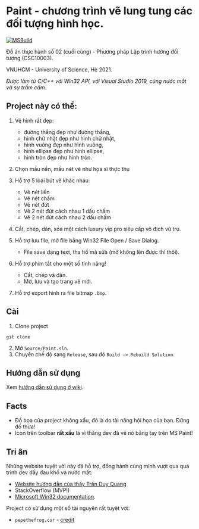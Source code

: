 # Paint - chương trình vẽ lung tung các đối tượng hình học.
[![MSBuild](https://github.com/trhgquan/cpp-win32-paint-shapes/actions/workflows/msbuild.yml/badge.svg?branch=main)](https://github.com/trhgquan/cpp-win32-paint-shapes/actions/workflows/msbuild.yml)

Đồ án thực hành số 02 (cuối cùng) - Phương pháp Lập trình hướng đối tượng (CSC10003).

VNUHCM - University of Science, Hè 2021. 

_Được làm từ C/C++ với Win32 API, với Visual Studio 2019, cùng nước mắt và sự trầm cảm._

## Project này có thể:
1. Vẽ hình rất đẹp:
    - đường thẳng đẹp như đường thẳng,
    - hình chữ nhật đẹp như hình chữ nhật,
    - hình vuông đẹp như hình vuông,
    - hình ellipse đẹp như hình ellipse,
    - hình tròn đẹp như hình tròn.

2. Chọn mầu nền, mầu nét vẽ như họa sĩ thực thụ

3. Hỗ trợ 5 loại bút vẽ khác nhau:
    - Vẽ nét liền
    - Vẽ nét chấm
    - Vẽ nét đứt
    - Vẽ 2 nét đứt cách nhau 1 dấu chấm
    - Vẽ 2 nét đứt cách nhau 2 dấu chấm

4. Cắt, chép, dán, xóa một cách luxury vip pro siêu cấp vô địch vũ trụ.

5. Hỗ trợ lưu file, mở file bằng Win32 File Open / Save Dialog.
    - File save dạng text, tha hồ mà sửa (mở không lên được thì thôi).

6. Hỗ trợ phím tắt cho một số tính năng!
    - Cắt, chép và dán.
    - Mở, lưu và tạo trang vẽ mới.

7. Hỗ trợ export hình ra file bitmap `.bmp`.
## Cài
1. Clone project
```
git clone
```

2. Mở `Source/Paint.sln`.
3. Chuyển chế độ sang `Release`, sau đó `Build -> Rebuild Solution`.

## Hướng dẫn sử dụng
Xem [hướng dẫn sử dụng ở wiki](https://github.com/trhgquan/cpp-win32-paint-shapes/wiki).

## Facts
- Đồ họa của project không xấu, đó là do tài năng hội họa của bạn. Đừng đổ thừa!
- Icon trên toolbar __rất xấu__ là vì thằng dev đã vẽ nó bằng tay trên MS Paint!
 
## Tri ân
Những website tuyệt vời này đã hỗ trợ, đồng hành cùng mình vượt qua quá trình dev
đầy đau khổ và nước mắt:
- [Website hướng dẫn của thầy Trần Duy Quang](https://c4w.herokuapp.com)
- StackOverflow (MVP!)
- [Microsoft Win32 documentation](https://docs.microsoft.com/en-us/windows/win32/).

Project có sử dụng một số tài nguyên rất tuyệt vời:
- `pepethefrog.cur` - [credit](https://github.com/trhgquan/cpp-win32-paint-shapes/tree/main/Source/Paint/assets/cursor)